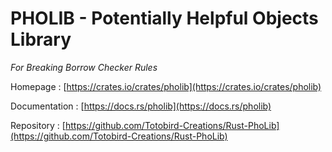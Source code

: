 # **PHOLIB** - Potentially Helpful Objects Library
*For Breaking Borrow Checker Rules*

Homepage      : [https://crates.io/crates/pholib](https://crates.io/crates/pholib)

Documentation : [https://docs.rs/pholib](https://docs.rs/pholib)

Repository    : [https://github.com/Totobird-Creations/Rust-PhoLib](https://github.com/Totobird-Creations/Rust-PhoLib)
